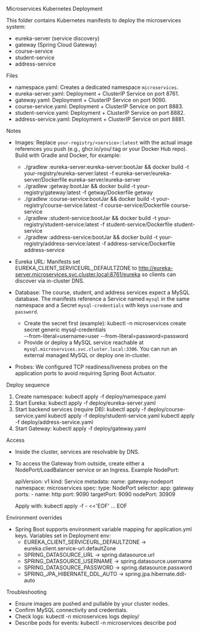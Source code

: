 Microservices Kubernetes Deployment

This folder contains Kubernetes manifests to deploy the microservices system:
- eureka-server (service discovery)
- gateway (Spring Cloud Gateway)
- course-service
- student-service
- address-service

Files
- namespace.yaml: Creates a dedicated namespace `microservices`.
- eureka-server.yaml: Deployment + ClusterIP Service on port 8761.
- gateway.yaml: Deployment + ClusterIP Service on port 9090.
- course-service.yaml: Deployment + ClusterIP Service on port 8883.
- student-service.yaml: Deployment + ClusterIP Service on port 8882.
- address-service.yaml: Deployment + ClusterIP Service on port 8881.

Notes
- Images: Replace `your-registry/<service>:latest` with the actual image references you push (e.g., ghcr.io/you/<service>:tag or your Docker Hub repo). Build with Gradle and Docker, for example:
  - ./gradlew :eureka-server:eureka-server:bootJar && docker build -t your-registry/eureka-server:latest -f eureka-server/eureka-server/Dockerfile eureka-server/eureka-server
  - ./gradlew :getway:bootJar && docker build -t your-registry/gateway:latest -f getway/Dockerfile getway
  - ./gradlew :course-service:bootJar && docker build -t your-registry/course-service:latest -f course-service/Dockerfile course-service
  - ./gradlew :student-service:bootJar && docker build -t your-registry/student-service:latest -f student-service/Dockerfile student-service
  - ./gradlew :address-service:bootJar && docker build -t your-registry/address-service:latest -f address-service/Dockerfile address-service

- Eureka URL: Manifests set EUREKA_CLIENT_SERVICEURL_DEFAULTZONE to http://eureka-server.microservices.svc.cluster.local:8761/eureka so clients can discover via in-cluster DNS.

- Database: The course, student, and address services expect a MySQL database. The manifests reference a Service named `mysql` in the same namespace and a Secret `mysql-credentials` with keys `username` and `password`.
  - Create the secret first (example):
    kubectl -n microservices create secret generic mysql-credentials \
      --from-literal=username=user --from-literal=password=password
  - Provide or deploy a MySQL service reachable at `mysql.microservices.svc.cluster.local:3306`. You can run an external managed MySQL or deploy one in-cluster.

- Probes: We configured TCP readiness/liveness probes on the application ports to avoid requiring Spring Boot Actuator.

Deploy sequence
1) Create namespace:
   kubectl apply -f deploy/namespace.yaml
2) Start Eureka:
   kubectl apply -f deploy/eureka-server.yaml
3) Start backend services (require DB):
   kubectl apply -f deploy/course-service.yaml
   kubectl apply -f deploy/student-service.yaml
   kubectl apply -f deploy/address-service.yaml
4) Start Gateway:
   kubectl apply -f deploy/gateway.yaml

Access
- Inside the cluster, services are resolvable by DNS.
- To access the Gateway from outside, create either a NodePort/LoadBalancer service or an Ingress. Example NodePort:

  apiVersion: v1
  kind: Service
  metadata:
    name: gateway-nodeport
    namespace: microservices
  spec:
    type: NodePort
    selector:
      app: gateway
    ports:
      - name: http
        port: 9090
        targetPort: 9090
        nodePort: 30909

  Apply with: kubectl apply -f - <<'EOF' ... EOF

Environment overrides
- Spring Boot supports environment variable mapping for application.yml keys. Variables set in Deployment env:
  - EUREKA_CLIENT_SERVICEURL_DEFAULTZONE -> eureka.client.service-url.defaultZone
  - SPRING_DATASOURCE_URL -> spring.datasource.url
  - SPRING_DATASOURCE_USERNAME -> spring.datasource.username
  - SPRING_DATASOURCE_PASSWORD -> spring.datasource.password
  - SPRING_JPA_HIBERNATE_DDL_AUTO -> spring.jpa.hibernate.ddl-auto

Troubleshooting
- Ensure images are pushed and pullable by your cluster nodes.
- Confirm MySQL connectivity and credentials.
- Check logs: kubectl -n microservices logs deploy/<deployment-name>
- Describe pods for events: kubectl -n microservices describe pod <pod-name>
